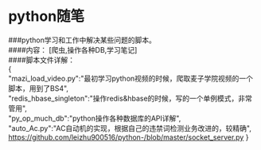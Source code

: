 # python随笔
###python学习和工作中解决某些问题的脚本。</br>
####内容：
[爬虫,操作各种DB,学习笔记]</br>
####脚本文件详解：</br>
{</br>
"mazi_load_video.py":"最初学习python视频的时候，爬取麦子学院视频的一个脚本，用到了BS4",</br>
"redis_hbase_singleton":"操作redis&hbase的时候，写的一个单例模式，非常管用",</br>
"py_op_much_db":"python操作各种数据库的API详解",</br>
"auto_Ac.py":"AC自动机的实现，根据自己的违禁词检测业务改进的，较精确",</br>
https://github.com/leizhu900516/python-/blob/master/socket_server.py
}

